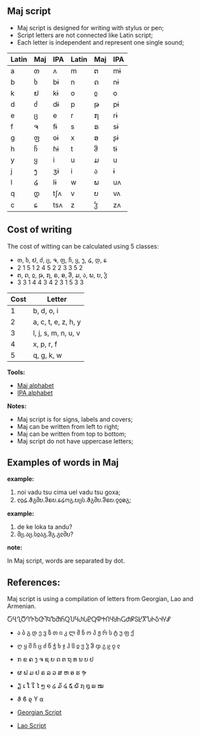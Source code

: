 ## Maj script

* Maj script is designed for writing with stylus or pen;
* Script letters are not connected like Latin script;
* Each letter is independent and represent one single sound;

Latin | Maj| IPA  | Latin | Maj | IPA 
------|----|------|-------|-----|--------
  a   | თ  | ʌ    | m     | ຕ   | mɨ
  b   | ხ  | bɨ   | n     | ດ   | nɨ  
  k   | ຢ  | kɨ   | o     | ჲ   | o    
  d   | ძ  | dɨ   | p     | թ   | pɨ  
  e   | ც  | e    | r     | ໗   | rɨ  
  f   | ຈ  | fɨ   | s     | ຣ   | sɨ  
  g   | ფ  | ɢɨ   | x     | ອ   | ʂɨ  
  h   | ჩ  | ɦɨ   | t     | ჵ   | tɨ  
  y   | ყ  | i    | u     | ມ   | u   
  j   | ງ  | ʒɨ   | i     | ა   | ɨ
  l   | ໒  | lɨ   | w     | ພ   | uʌ 
  q   | დ  | tʃʌ  | v     | ບ   | vʌ
  c   | ɕ  | tsʌ  | z     | ჴ   | zʌ        


## Cost of writing


The cost of witting can be calculated using 5 classes:

* თ, ხ, ຢ, ძ, ც, ຈ, ფ, ჩ, ყ, ງ, ໒, დ, ɕ
* 2  1  5  1  2  4  5  2  2  3  3  5  2
* ຕ, ດ, ჲ, թ, ໗, ຣ, ອ, ჵ, ມ, ა, ພ, ບ, ჴ
* 3  3  1  4  4  3  4  2  3  1  5  3  3

Cost |  Letter
-----|----------------------------
  1  |b, d, o, i 
  2  |a, c, t, e, z, h, y   
  3  |l, j, s, m, n, u, v     
  4  |x, p, r, f
  5  |q, g, k, w 

**Tools:**  
  
* [Maj alphabet](https://lingojam.com/MajAlphabet)
* [IPA alphabet](http://www.internationalphoneticalphabet.org/ipa-sounds/ipa-chart-with-sounds/)
  
**Notes:**

* Maj script is for signs, labels and covers;
* Maj can be written from left to right;
* Maj can be written from top to bottom;
* Maj script do not have uppercase letters;  

## Examples of words in Maj

**example:**

1. noi vadu tsu cima uel vadu tsu goxa;
2. ჺჲ໒.ϑგმບ.ჵຣບ.ɕ໒ოგ.ບცს.ϑგმບ.ჵຣບ.ჹჲອგ;

**example:**

1. de ke loka ta andu?
2. მც.აც.სჲაგ.ჵგ.გჺმບ?

**note:**

In Maj script, words are separated by dot.
 

## References:

Maj script is using a compilation of letters from Georgian, Lao and Armenian.

ႠႡႢႣႤႥႦႧႨႩႪႫႬႭႮႯႰႱႲႳႴႵႶႷႸႹႺႻႼႽႾႿჀჁჂჃჄჅ

* ა ბ გ დ ე ვ ზ თ ი კ ლ მ ნ ო პ ჟ რ ს ტ უ ფ ქ 
* ღ ყ შ ჩ ც ძ წ ჭ ხ ჯ ჰ ჱ ჲ ჳ ჴ ჵ ჶ ჷ ჸ ჹ ჺ
* ກ ຂ ຄ ງ ຈ ຊ ຍ ດ ຕ ຖ ທ ນ ບ ປ 
* ຜ ຟ ມ ຢ ຣ ລ ວ ສ ຫ ອ ຮ ຯ
* ຽ ເ ໂ ໃ ໄ ໆ ໑ ໒ ໓ ໔ ໕ ໖ ໗ ໘ ໙ ໝ 
* ϑ ϐ ϱ ϒ ⍺

* [Georgian Script](https://en.wikipedia.org/wiki/Georgian_scripts)  
* [Lao Script](https://en.wikipedia.org/wiki/Lao_script)
  
